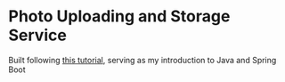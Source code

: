 # Photo Uploading and Storage Service

Built following [this tutorial](https://www.youtube.com/watch?v=QuvS_VLbGko), serving as my introduction to Java and Spring Boot
